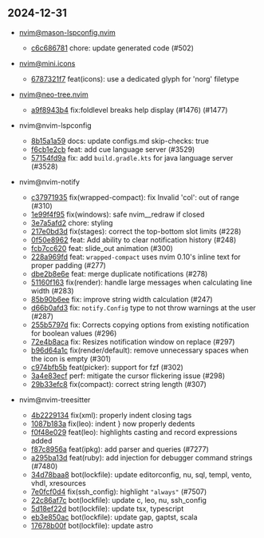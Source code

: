 ## 2024-12-31

* nvim@mason-lspconfig.nvim
  - [c6c686781](https://github.com/williamboman/mason-lspconfig.nvim/commit/c6c686781f9841d855bf1b926e10aa5e19430a38) chore: update generated code (#502)

* nvim@mini.icons
  - [6787321f7](https://github.com/echasnovski/mini.icons/commit/6787321f70d674a481776b7cc2c781fb7002c644) feat(icons): use a dedicated glyph for 'norg' filetype

* nvim@neo-tree.nvim
  - [a9f8943b4](https://github.com/nvim-neo-tree/neo-tree.nvim/commit/a9f8943b4c31f8460d25c71e0f463d65e9775f1c) fix:foldlevel breaks help display (#1476) (#1477)

* nvim@nvim-lspconfig
  - [8b15a1a59](https://github.com/neovim/nvim-lspconfig/commit/8b15a1a597a59f4f5306fad9adfe99454feab743) docs: update configs.md skip-checks: true
  - [f6cb1e2cb](https://github.com/neovim/nvim-lspconfig/commit/f6cb1e2cb70e9820f5c73d939b9a19c3a1cd6e46) feat: add cue language server (#3529)
  - [57154fd9a](https://github.com/neovim/nvim-lspconfig/commit/57154fd9a24e76907e3b0bdba4677ef42c88d91c) fix: add `build.gradle.kts` for java language server (#3528)

* nvim@nvim-notify
  - [c37971935](https://github.com/rcarriga/nvim-notify/commit/c3797193536711b5d8983975791c4b11dc35ab3a) fix(wrapped-compact): fix Invalid 'col': out of range (#310)
  - [1e99f4f95](https://github.com/rcarriga/nvim-notify/commit/1e99f4f9534ecf3b84eb7ef54a8d460230e78442) fix(windows): safe nvim__redraw if closed
  - [3e7a5afd2](https://github.com/rcarriga/nvim-notify/commit/3e7a5afd22e5bc5629a3305eeba5f4a5aed13cfd) chore: styling
  - [217e0bd3d](https://github.com/rcarriga/nvim-notify/commit/217e0bd3d69e1b96570f765cf8bca5297f204ad8) fix(stages): correct the top-bottom slot limits (#228)
  - [0f50e8962](https://github.com/rcarriga/nvim-notify/commit/0f50e8962d6cd5bbf09276d5ad5c9466df9cc94f) feat: Add ability to clear notification history (#248)
  - [fcb7cc620](https://github.com/rcarriga/nvim-notify/commit/fcb7cc620b9630e2161affa026bef6e1c9a33c4f) feat: slide_out animation (#300)
  - [228a969fd](https://github.com/rcarriga/nvim-notify/commit/228a969fdd22c019790fea364988acec33d85a8a) feat: `wrapped-compact` uses nvim 0.10's inline text for proper padding (#277)
  - [dbe2b8e6e](https://github.com/rcarriga/nvim-notify/commit/dbe2b8e6e5c5075d038074d05103da08731ad447) feat: merge duplicate notifications (#278)
  - [51160f163](https://github.com/rcarriga/nvim-notify/commit/51160f163044d4c6d05ae1bffcfe58eb169f5aab) fix(render): handle large messages when calculating line width (#283)
  - [85b90b6ee](https://github.com/rcarriga/nvim-notify/commit/85b90b6eedd7a4cf2164d7803dd5d8dcb9e39c4f) fix: improve string width calculation (#247)
  - [d66b0afd3](https://github.com/rcarriga/nvim-notify/commit/d66b0afd3f41800a4e20bab10985ccf56eb005fb) fix: `notify.Config` type to not throw warnings at the user (#287)
  - [255b5797d](https://github.com/rcarriga/nvim-notify/commit/255b5797d85791e430daafec535a4cf7e20879c7) fix: Corrects copying options from existing notification for boolean values (#296)
  - [72e4b8aca](https://github.com/rcarriga/nvim-notify/commit/72e4b8aca299e0d92e565f3a3bff1cf1de810213) fix: Resizes notification window on replace (#297)
  - [b96d64a1c](https://github.com/rcarriga/nvim-notify/commit/b96d64a1cd62d5f071446c1d40cd8ed46a59f03c) fix(render/default): remove unnecessary spaces when the icon is empty (#301)
  - [c974bfb5b](https://github.com/rcarriga/nvim-notify/commit/c974bfb5b3a04306a4814b536a36ed93ab47b77d) feat(picker): support for fzf (#302)
  - [3a4e83ecf](https://github.com/rcarriga/nvim-notify/commit/3a4e83ecf9408e0c4b5789624724796a8235ecaf) perf: mitigate the cursor flickering issue (#298)
  - [29b33efc8](https://github.com/rcarriga/nvim-notify/commit/29b33efc802a304b1cf13ab200915d4e9e67373d) fix(compact): correct string length (#307)

* nvim@nvim-treesitter
  - [4b2229134](https://github.com/nvim-treesitter/nvim-treesitter/commit/4b222913486ec0a5983efa82b0649a2ab87cf1f0) fix(xml): properly indent closing tags
  - [1087b183a](https://github.com/nvim-treesitter/nvim-treesitter/commit/1087b183a7c61218084300d09b1bb979930a71fe) fix(leo): indent } now properly dedents
  - [f0f48e029](https://github.com/nvim-treesitter/nvim-treesitter/commit/f0f48e02903bd5ae079ca19d92ad1be7b4c88179) feat(leo): highlights casting and record expressions added
  - [f87c8956a](https://github.com/nvim-treesitter/nvim-treesitter/commit/f87c8956aee2bb0a2406f70751d100a843abb2e4) feat(ipkg): add parser and queries (#7277)
  - [a295ba13d](https://github.com/nvim-treesitter/nvim-treesitter/commit/a295ba13d27684e8904e8e51876b84ee85135cf1) feat(ruby): add injection for debugger command strings (#7480)
  - [34d78baa8](https://github.com/nvim-treesitter/nvim-treesitter/commit/34d78baa86a37e86fe64b642860144c28ab9f0c8) bot(lockfile): update editorconfig, nu, sql, templ, vento, vhdl, xresources
  - [7e0fcf0d4](https://github.com/nvim-treesitter/nvim-treesitter/commit/7e0fcf0d456fc5818da1af35b1a3f5c784fce457) fix(ssh_config): highlight `"always"` (#7507)
  - [22c86af7c](https://github.com/nvim-treesitter/nvim-treesitter/commit/22c86af7c8f08f19997ca70eb17bf93266b05a0b) bot(lockfile): update c, leo, nu, ssh_config
  - [5d18ef22d](https://github.com/nvim-treesitter/nvim-treesitter/commit/5d18ef22dc63624e90aa7b6dbc17f2c3856ae716) bot(lockfile): update tsx, typescript
  - [eb3e850ac](https://github.com/nvim-treesitter/nvim-treesitter/commit/eb3e850acff4d9f2f2dd8dacd75353043c899753) bot(lockfile): update gap, gaptst, scala
  - [17678b00f](https://github.com/nvim-treesitter/nvim-treesitter/commit/17678b00fa5c2712890a0ec2e269d0a4de1207df) bot(lockfile): update astro